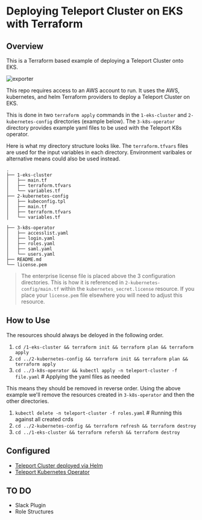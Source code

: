 # Deploying Teleport Cluster on EKS with Terraform

## Overview
This is a Terraform based example of deploying a Teleport Cluster onto EKS. 

![exporter](https://github.com/user-attachments/assets/755a7a3c-f787-46f5-96f1-b853e57e4f52)

This repo requires access to an AWS account to run. It uses the AWS, kubernetes, and helm Terraform providers to deploy a Teleport Cluster on EKS. 

This is done in two `terraform apply` commands in the `1-eks-cluster` and `2-kubernetes-config` directories (example below). The `3-k8s-operator` directory provides example yaml files to be used with the Teleport K8s operator. 

Here is what my directory structure looks like. The `terraform.tfvars` files are used for the input variables in each directory. Environment varibales or alternative means could also be used instead.

```
.
├── 1-eks-cluster
│   ├── main.tf
│   ├── terraform.tfvars
│   └── variables.tf
├── 2-kubernetes-config
│   ├── kubeconfig.tpl
│   ├── main.tf
│   ├── terraform.tfvars
│   └── variables.tf

├── 3-k8s-operator
│   ├── accesslist.yaml
│   ├── login.yaml
│   ├── roles.yaml
│   ├── saml.yaml
│   └── users.yaml
├── README.md
└── license.pem
```

> The enterprise license file is placed above the 3 configuration directories. This is how it is referenced in `2-kubernetes-config/main.tf` within the `kubernetes_secret.license` resource. If you place your `license.pem` file elsewhere you will need to adjust this resource. 

## How to Use

The resources should always be deloyed in the following order.

1. `cd /1-eks-cluster && terraform init && terraform plan && terraform apply`
2. `cd ../2-kubernetes-config && terraform init && terraform plan && terraform apply`
3. `cd ../3-k8s-operator && kubectl apply -n teleport-cluster -f file.yaml` # Applying the yaml files as needed

This means they should be removed in reverse order. Using the above example we'll remove the resources created in `3-k8s-operator` and then the other directories.

1. `kubectl delete -n teleport-cluster -f roles.yaml` # Running this against all created crds
2. `cd ../2-kubernetes-config && terraform refresh && terraform destroy`
3. `cd ../1-eks-cluster && terraform refersh && terraform destroy`

## Configured 

- [Teleport Cluster deployed via Helm](https://goteleport.com/docs/ver/15.x/deploy-a-cluster/helm-deployments/kubernetes-cluster/)
- [Teleport Kubernetes Operator](https://goteleport.com/docs/management/dynamic-resources/teleport-operator/)

## TO DO 
* Slack Plugin
* Role Structures
